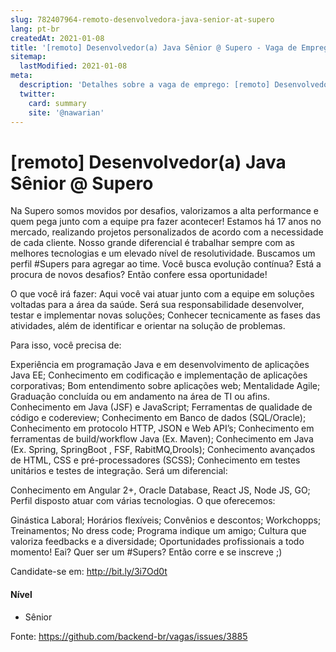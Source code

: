 ```yaml
---
slug: 782407964-remoto-desenvolvedora-java-senior-at-supero
lang: pt-br
createdAt: 2021-01-08
title: '[remoto] Desenvolvedor(a) Java Sênior @ Supero - Vaga de Emprego'
sitemap:
  lastModified: 2021-01-08
meta:
  description: 'Detalhes sobre a vaga de emprego: [remoto] Desenvolvedor(a) Java Sênior @ Supero'
  twitter:
    card: summary
    site: '@nawarian'
---
```


# [remoto] Desenvolvedor(a) Java Sênior @ Supero

Na Supero somos movidos por desafios, valorizamos a alta performance e quem pega junto com a equipe pra fazer acontecer! Estamos há 17 anos no mercado, realizando projetos personalizados de acordo com a necessidade de cada cliente. Nosso grande diferencial é trabalhar sempre com as melhores tecnologias e um elevado nível de resolutividade.
Buscamos um perfil #Supers para agregar ao time. Você busca evolução contínua? Está a procura de novos desafios? Então confere essa oportunidade!

O que você irá fazer:
Aqui você vai atuar junto com a equipe em soluções voltadas para a área da saúde. Será sua responsabilidade desenvolver, testar e implementar novas soluções; Conhecer tecnicamente as fases das atividades, além de identificar e orientar na solução de problemas.

Para isso, você precisa de:

Experiência em programação Java e em desenvolvimento de aplicações Java EE;
Conhecimento em codificação e implementação de aplicações corporativas;
Bom entendimento sobre aplicações web;
Mentalidade Agile;
Graduação concluída ou em andamento na área de TI ou afins.
Conhecimento em Java (JSF) e JavaScript;
Ferramentas de qualidade de código e codereview;
Conhecimento em Banco de dados (SQL/Oracle);
Conhecimento em protocolo HTTP, JSON e Web API’s;
Conhecimento em ferramentas de build/workflow Java (Ex. Maven);
Conhecimento em Java (Ex. Spring, SpringBoot , FSF, RabitMQ,Drools);
Conhecimento avançados de HTML, CSS e pré-processadores (SCSS);
Conhecimento em testes unitários e testes de integração.
Será um diferencial:

Conhecimento em Angular 2+, Oracle Database, React JS, Node JS, GO;
Perfil disposto atuar com várias tecnologias.
O que oferecemos:

Ginástica Laboral;
Horários flexíveis;
Convênios e descontos;
Workchopps;
Treinamentos;
No dress code;
Programa indique um amigo;
Cultura que valoriza feedbacks e a diversidade;
Oportunidades profissionais a todo momento!
Eai? Quer ser um #Supers? Então corre e se inscreve ;)

Candidate-se em: http://bit.ly/3i7Od0t

#### Nível
- Sênior





Fonte: https://github.com/backend-br/vagas/issues/3885